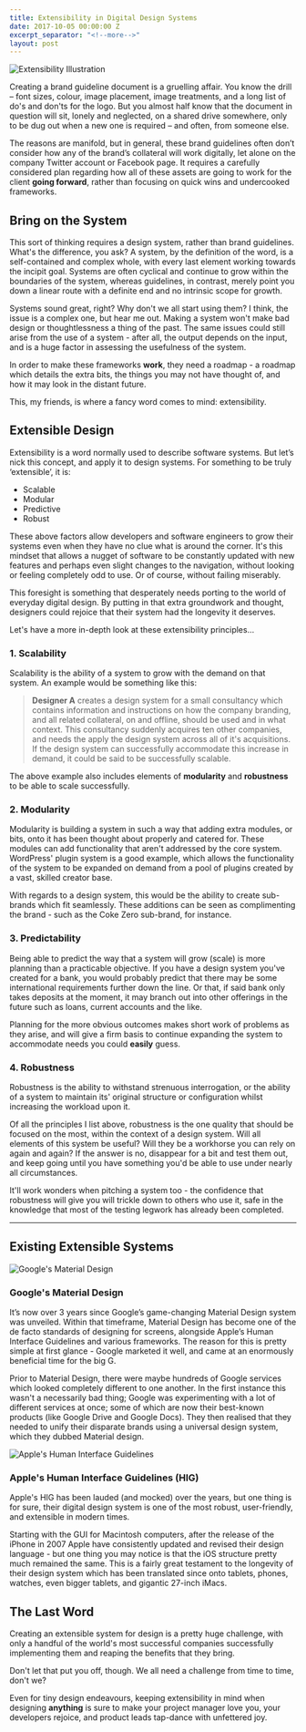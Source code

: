 ```yaml
---
title: Extensibility in Digital Design Systems
date: 2017-10-05 00:00:00 Z
excerpt_separator: "<!--more-->"
layout: post
---
```


![Extensibility Illustration](/assets/img/blog-img/extensibility_blog_img.jpg)

Creating a brand guideline document is a gruelling affair. You know the drill – font sizes, colour, image placement, image treatments, and a long list of do's and don'ts for the logo. But you almost half know that the document in question will sit, lonely and neglected, on a shared drive somewhere, only to be dug out when a new one is required – and often, from someone else.

The reasons are manifold, but in general, these brand guidelines often don’t consider how any of the brand’s collateral will work digitally, let alone on the company Twitter account or Facebook page. It requires a carefully considered plan regarding how all of these assets are going to work for the client **going forward**, rather than focusing on quick wins and undercooked frameworks.

## Bring on the System

This sort of thinking requires a design system, rather than brand guidelines. What's the difference, you ask? A system, by the definition of the word, is a self-contained and complex whole, with every last element working towards the incipit goal. Systems are often cyclical and continue to grow within the boundaries of the system, whereas guidelines, in contrast, merely point you down a linear route with a definite end and no intrinsic scope for growth.  

Systems sound great, right? Why don't we all start using them? I think, the issue is a complex one, but hear me out. Making a system won't make bad design or thoughtlessness a thing of the past. The same issues could still arise from the use of a system - after all, the output depends on the input, and is a huge factor in assessing the usefulness of the system.

In order to make these frameworks **work**, they need a roadmap - a roadmap which details the extra bits, the things you may not have thought of, and how it may look in the distant future.

This, my friends, is where a fancy word comes to mind: extensibility.

## Extensible Design

Extensibility is a word normally used to describe software systems. But let’s nick this concept, and apply it to design systems. For something to be truly ‘extensible’, it is:

- Scalable
- Modular
- Predictive
- Robust

These above factors allow developers and software engineers to grow their systems even when they have no clue what is around the corner. It's this mindset that allows a nugget of software to be constantly updated with new features and perhaps even slight changes to the navigation, without looking or feeling completely odd to use. Or of course, without failing miserably.

This foresight is something that desperately needs porting to the world of everyday digital design. By putting in that extra groundwork and thought, designers could rejoice that their system had the longevity it deserves.

Let's have a more in-depth look at these extensibility principles...

### 1. Scalability

Scalability is the ability of a system to grow with the demand on that system. An example would be something like this:

> **Designer A** creates a design system for a small consultancy which contains information and instructions on how the company branding, and all related collateral, on and offline, should be used and in what context. This consultancy suddenly acquires ten other companies, and needs the apply the design system across all of it's acquisitions. If the design system can successfully accommodate this increase in demand, it could be said to be successfully scalable.

The above example also includes elements of **modularity** and **robustness** to be able to scale successfully.

### 2. Modularity

Modularity is building a system in such a way that adding extra modules, or bits, onto it has been thought about properly and catered for. These modules can add functionality that aren't addressed by the core system. WordPress' plugin system is a good example, which allows the functionality of the system to be expanded on demand from a pool of plugins created by a vast, skilled creator base.

With regards to a design system, this would be the ability to create sub-brands which fit seamlessly. These additions can be seen as complimenting the brand - such as the Coke Zero sub-brand, for instance.

### 3. Predictability

Being able to predict the way that a system will grow (scale) is more planning than a practicable objective. If you have a design system you've created for a bank, you would probably predict that there may be some international requirements further down the line. Or that, if said bank only takes deposits at the moment, it may branch out into other offerings in the future such as loans, current accounts and the like.

Planning for the more obvious outcomes makes short work of problems as they arise, and will give a firm basis to continue expanding the system to accommodate needs you could **easily** guess.

### 4. Robustness

Robustness is the ability to withstand strenuous interrogation, or the ability of a system to maintain its' original structure or configuration whilst increasing the workload upon it.

Of all the principles I list above, robustness is the one quality that should be focused on the most, within the context of a design system. Will all elements of this system be useful? Will they be a workhorse you can rely on again and again? If the answer is no, disappear for a bit and test them out, and keep going until you have something you'd be able to use under nearly all circumstances.

It'll work wonders when pitching a system too - the confidence that robustness will give you will trickle down to others who use it, safe in the knowledge that most of the testing legwork has already been completed.

***

## Existing Extensible Systems

![Google's Material Design](/assets/img/blog-img/extensibility_material.jpg)

### Google's Material Design

It’s now over 3 years since Google’s game-changing Material Design system was unveiled. Within that timeframe, Material Design has become one of the de facto standards of designing for screens, alongside Apple’s Human Interface Guidelines and various frameworks. The reason for this is pretty simple at first glance - Google marketed it well, and came at an enormously beneficial time for the big G.

Prior to Material Design, there were maybe hundreds of Google services which looked completely different to one another. In the first instance this wasn't a necessarily bad thing; Google was experimenting with a lot of different services at once; some of which are now their best-known products (like Google Drive and Google Docs). They then realised that they needed to unify their disparate brands using a universal design system, which they dubbed Material design.  

![Apple's Human Interface Guidelines](/assets/img/blog-img/extensibility_hig.svg)

### Apple's Human Interface Guidelines (HIG)

Apple's HIG has been lauded (and mocked) over the years, but one thing is for sure, their digital design system is one of the most robust, user-friendly, and extensible in modern times.

Starting with the GUI for Macintosh computers, after the release of the iPhone in 2007 Apple have consistently updated and revised their design language - but one thing you may notice is that the iOS structure pretty much remained the same. This is a fairly great testament to the longevity of their design system which has been translated since onto tablets, phones, watches, even bigger tablets, and gigantic 27-inch iMacs.

## The Last Word

Creating an extensible system for design is a pretty huge challenge, with only a handful of the world's most successful companies successfully implementing them and reaping the benefits that they bring.

Don't let that put you off, though. We all need a challenge from time to time, don't we?

Even for tiny design endeavours, keeping extensibility in mind when designing **anything** is sure to make your project manager love you, your developers rejoice, and product leads tap-dance with unfettered joy.